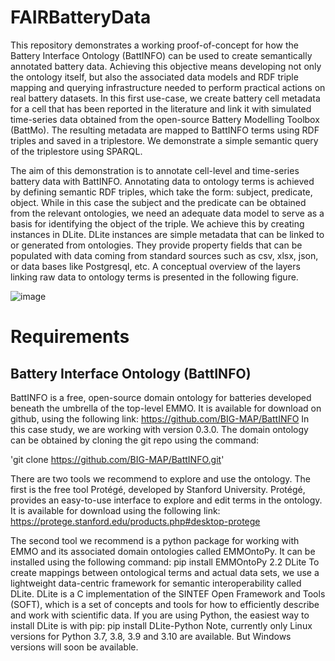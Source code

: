 # FAIRBatteryData
This repository demonstrates a working proof-of-concept for how the Battery Interface Ontology (BattINFO) can be used to create semantically annotated battery data. Achieving this objective means developing not only the ontology itself, but also the associated data models and RDF triple mapping and querying infrastructure needed to perform practical actions on real battery datasets. In this first use-case, we create battery cell metadata for a cell that has been reported in the literature and link it with simulated time-series data obtained from the open-source Battery Modelling Toolbox (BattMo). The resulting metadata are mapped to BattINFO terms using RDF triples and saved in a triplestore. We demonstrate a simple semantic query of the triplestore using SPARQL.

The aim of this demonstration is to annotate cell-level and time-series battery data with BattINFO. Annotating data to ontology terms is achieved by defining semantic RDF triples, which take the form: subject, predicate, object. While in this case the subject and the predicate can be obtained from the relevant ontologies, we need an adequate data model to serve as a basis for identifying the object of the triple. We achieve this by creating instances in DLite. DLite instances are simple metadata that can be linked to or generated from ontologies. They provide property fields that can be populated with data coming from standard sources such as csv, xlsx, json, or data bases like Postgresql, etc. A conceptual overview of the layers linking raw data to ontology terms is presented in the following figure.


![image](https://user-images.githubusercontent.com/52653938/187467697-2d9025ea-8693-43d4-b242-bb248ace6849.png)

# Requirements
## Battery Interface Ontology (BattINFO)
BattINFO is a free, open-source domain ontology for batteries developed beneath the umbrella of the top-level EMMO. It is available for download on github, using the following link: https://github.com/BIG-MAP/BattINFO In this case study, we are working with version 0.3.0. The domain ontology can be obtained by cloning the git repo using the command:

'git clone https://github.com/BIG-MAP/BattINFO.git'

There are two tools we recommend to explore and use the ontology. The first is the free tool Protégé, developed by Stanford University. Protégé, provides an easy-to-use interface to explore and edit terms in the ontology. It is available for download using the following link: https://protege.stanford.edu/products.php#desktop-protege 

The second tool we recommend is a python package for working with EMMO and its associated domain ontologies called EMMOntoPy. It can be installed using the following command:
pip install EMMOntoPy
2.2	DLite
To create mappings between ontological terms and actual data sets, we use a lightweight data-centric framework for semantic interoperability called DLite. DLite is a C implementation of the SINTEF Open Framework and Tools (SOFT), which is a set of concepts and tools for how to efficiently describe and work with scientific data.
If you are using Python, the easiest way to install DLite is with pip:
pip install DLite-Python
Note, currently only Linux versions for Python 3.7, 3.8, 3.9 and 3.10 are available. But Windows versions will soon be available.
